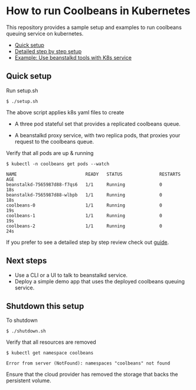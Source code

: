 How to run Coolbeans in Kubernetes
==================================

This repository provides a sample setup and examples to run coolbeans queuing service on kubernetes.

- [Quick setup](#quick-setup)
- [Detailed step by step setup](doc/Guide.md)
- [Example: Use beanstalkd tools with K8s service](doc/Example-cli.md)


Quick setup
-----------

Run setup.sh 

    $ ./setup.sh

The above script applies k8s yaml files to create

- A three pod stateful set that provides a replicated coolbeans queue.

- A beanstalkd proxy service, with two replica pods, that proxies your request to the coolbeans queue.

Verify that all pods are up & running

    $ kubectl -n coolbeans get pods --watch

    NAME                          READY   STATUS              RESTARTS   AGE
    beanstalkd-7565987d88-f7qs6   1/1     Running             0          18s
    beanstalkd-7565987d88-wlbpb   1/1     Running             0          18s
    coolbeans-0                   1/1     Running             0          19s
    coolbeans-1                   1/1     Running             0          19s
    coolbeans-2                   1/1     Running             0          24s


If you prefer to see a detailed step by step review check out [guide]((doc/Guide.md)).

Next steps
----------

- Use a CLI or a UI to talk to beanstalkd service.
- Deploy a simple demo app that uses the deployed coolbeans queuing service.

Shutdown this setup
-------------------

To shutdown 

    $ ./shutdown.sh

Verify that all resources are removed

    $ kubectl get namespace coolbeans

    Error from server (NotFound): namespaces "coolbeans" not found

Ensure that the cloud provider has removed the storage that backs the persistent volume.
